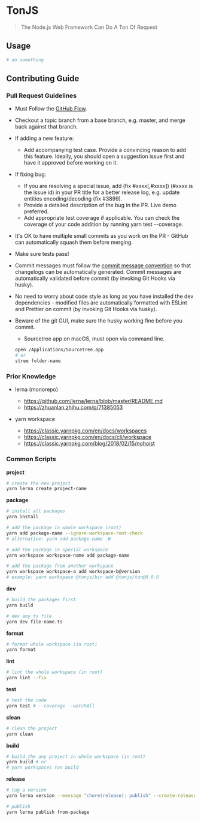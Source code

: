 # TonJS

> The Node.js Web Framework Can Do A Ton Of Request

## Usage

```sh
# do something
```

## Contributing Guide

### Pull Request Guidelines

- Must Follow the [GitHub Flow](https://guides.github.com/introduction/flow/).

- Checkout a topic branch from a base branch, e.g. master, and merge back against that branch.

- If adding a new feature:

  - Add accompanying test case. Provide a convincing reason to add this feature. Ideally, you should open a suggestion issue first and have it approved before working on it.

- If fixing bug:

  - If you are resolving a special issue, add (fix #xxxx[,#xxxx]) (#xxxx is the issue id) in your PR title for a better release log, e.g. update entities encoding/decoding (fix #3899).
  - Provide a detailed description of the bug in the PR. Live demo preferred.
  - Add appropriate test coverage if applicable. You can check the coverage of your code addition by running yarn test --coverage.

- It's OK to have multiple small commits as you work on the PR - GitHub can automatically squash them before merging.

- Make sure tests pass!

- Commit messages must follow the [commit message convention](https://www.conventionalcommits.org/en/v1.0.0/) so that changelogs can be automatically generated. Commit messages are automatically validated before commit (by invoking Git Hooks via husky).

- No need to worry about code style as long as you have installed the dev dependencies - modified files are automatically formatted with ESLint and Prettier on commit (by invoking Git Hooks via husky).

- Beware of the git GUI, make sure the husky working fine before you commit.
  - Sourcetree app on macOS, must open via command line.
  ```sh
  open /Applications/Sourcetree.app
  # or
  stree folder-name
  ```

### Prior Knowledge

- lerna (monorepo)

  - https://github.com/lerna/lerna/blob/master/README.md
  - https://zhuanlan.zhihu.com/p/71385053

- yarn workspace
  - https://classic.yarnpkg.com/en/docs/workspaces
  - https://classic.yarnpkg.com/en/docs/cli/workspace
  - https://classic.yarnpkg.com/blog/2018/02/15/nohoist

### Common Scripts

**project**

```sh
# create the new project
yarn lerna create project-name
```

**package**

```sh
# install all packages
yarn install

# add the package in whole workspace (root)
yarn add package-name --ignore-workspace-root-check
# alternative: yarn add package-name -W

# add the package in special workspace
yarn workspace workspace-name add package-name

# add the package from another workspace
yarn workspace workspace-a add workspace-b@version
# example: yarn workspace @tonjs/bin add @tonjs/ton@0.0.0
```

**dev**

```sh
# build the packages first
yarn build

# dev any ts file
yarn dev file-name.ts
```

**format**

```sh
# format whole workspace (in root)
yarn format
```

**lint**

```sh
# lint the whole workspace (in root)
yarn lint --fix
```

**test**

```sh
# test the code
yarn test # --coverage --watchAll
```

**clean**

```sh
# clean the project
yarn clean
```

**build**

```sh
# build the any project in whole workspace (in root)
yarn build # or
# yarn workspaces run build
```

**release**

```sh
# tag a version
yarn lerna version --message "chore(release): publish" --create-release github

# publish
yarn lerna publish from-package
```
